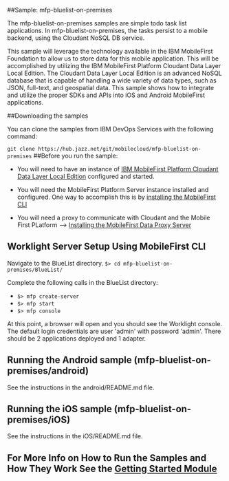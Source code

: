 ##Sample: mfp-bluelist-on-premises

The mfp-bluelist-on-premises samples are simple todo task list applications. In mfp-bluelist-on-premises, the tasks persist to a mobile backend, using the Cloudant NoSQL DB service.

This sample will leverage the technology available in the IBM MobileFirst Foundation to allow us to store data for this mobile application. This will be accomplished by utilizing the IBM MobileFirst Platform Cloudant Data Layer Local Edition. The Cloudant Data Layer Local Edition is an advanced NoSQL database that is capable of handling a wide variety of data types, such as JSON, full-text, and geospatial data. This sample shows how to integrate and utilize the proper SDKs and APIs into iOS and Android MobileFirst applications.

##Downloading the samples

You can clone the samples from IBM DevOps Services with the following command:

`
git clone https://hub.jazz.net/git/mobilecloud/mfp-bluelist-on-premises
`
##Before you run the sample:

- You will need to have an instance of [IBM MobileFirst Platform Cloudant Data Layer Local Edition](http://www-01.ibm.com/support/knowledgecenter/SSTPQH_1.0.0/com.ibm.cloudant.local.install.doc/topics/clinstall_cloudant_local_overview.html) configured and started.

- You will need the MobileFirst Platform Server instance installed and configured. One way to accomplish this is by [installing the MobileFirst CLI](http://ibm.biz/knowctr#SSHS8R_7.0.0/com.ibm.worklight.installconfig.doc/dev/t_wl_installing_cli.html)

- You will need a proxy to communicate with Cloudant and the Mobile First PLatform --> [Installing the MobileFirst Data Proxy Server](http://ibm.biz/knowctr#SSHS8R_7.0.0/com.ibm.worklight.installconfig.doc/install_config/t_installing_imf_datastore.html)

## Worklight Server Setup Using MobileFirst CLI

Navigate to the BlueList directory.
`
$> cd mfp-bluelist-on-premises/BlueList/
`

Complete the following calls in the BlueList directory:
- `$> mfp create-server`
- `$> mfp start`
- `$> mfp console`

At this point, a browser will open and you should see the Worklight console.  The default login credentials are user 'admin' with password 'admin'.  There should be 2 applications deployed and 1 adapter.

## Running the Android sample (mfp-bluelist-on-premises/android)

See the instructions in the android/README.md file.

## Running the iOS sample (mfp-bluelist-on-premises/iOS)

See the instructions in the iOS/README.md file.

## For More Info on How to Run the Samples and How They Work See the [Getting Started Module](https://developer.ibm.com/mobilefirstplatform/documentation/getting-started-7-0/advanced-topics/cloudant-nosql-db-api/)
